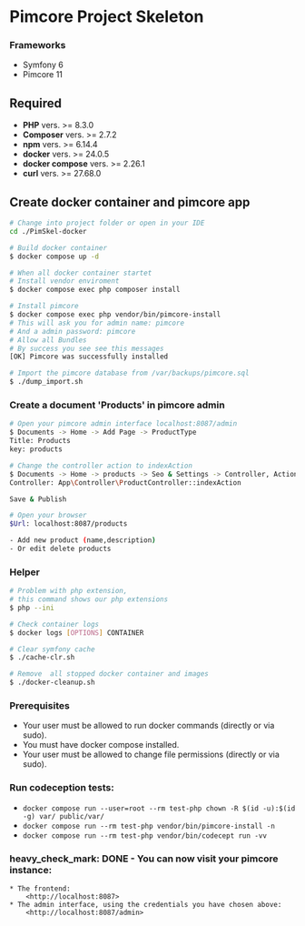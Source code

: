 # Pimcore Project Skeleton 

### Frameworks
- Symfony 6
- Pimcore 11

## Required

- **PHP** vers. >= 8.3.0
- **Composer** vers. >= 2.7.2
- **npm** vers. >= 6.14.4
- **docker** vers. >= 24.0.5
- **docker compose** vers. >= 2.26.1
- **curl** vers. >= 27.68.0

## Create docker container and pimcore app
```bash
# Change into project folder or open in your IDE
cd ./PimSkel-docker

# Build docker container
$ docker compose up -d

# When all docker container startet
# Install vendor enviroment
$ docker compose exec php composer install

# Install pimcore
$ docker compose exec php vendor/bin/pimcore-install
# This will ask you for admin name: pimcore
# And a admin password: pimcore
# Allow all Bundles
# By success you see see this messages
[OK] Pimcore was successfully installed 

# Import the pimcore database from /var/backups/pimcore.sql
$ ./dump_import.sh

```

### Create a document 'Products' in pimcore admin
```bash
# Open your pimcore admin interface localhost:8087/admin
$ Documents -> Home -> Add Page -> ProductType
Title: Products
key: products

# Change the controller action to indexAction
$ Documents -> Home -> products -> Seo & Settings -> Controller, Action & Template
Controller: App\Controller\ProductController::indexAction

Save & Publish

# Open your browser 
$Url: localhost:8087/products

- Add new product (name,description)
- Or edit delete products
```

### Helper

```bash
# Problem with php extension, 
# this command shows our php extensions
$ php --ini

# Check container logs
$ docker logs [OPTIONS] CONTAINER

# Clear symfony cache
$ ./cache-clr.sh

# Remove  all stopped docker container and images
$ ./docker-cleanup.sh
```


### Prerequisites

* Your user must be allowed to run docker commands (directly or via sudo).
* You must have docker compose installed.
* Your user must be allowed to change file permissions (directly or via sudo).



### Run codeception tests:
   * `docker compose run --user=root --rm test-php chown -R $(id -u):$(id -g) var/ public/var/`
   * `docker compose run --rm test-php vendor/bin/pimcore-install -n`
   * `docker compose run --rm test-php vendor/bin/codecept run -vv`

### heavy_check_mark: DONE - You can now visit your pimcore instance:
    * The frontend: 
        <http://localhost:8087>
    * The admin interface, using the credentials you have chosen above:
        <http://localhost:8087/admin>


